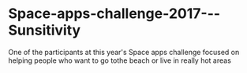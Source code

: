 # Space-apps-challenge-2017---Sunsitivity
One of the participants at this year's Space apps challenge focused on helping people who want to go tothe beach or live in really hot areas

